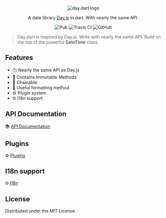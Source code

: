 <br />
<br />
<br />

<p align="center">
  <img src="https://github.com/g1eny0ung/day.dart/blob/master/day.dart.png?raw=true" alt="day.dart logo" />    
</p>
<p align="center">A date library <a href="https://github.com/iamkun/dayjs/">Day.js</a> in dart. With nearly the same API.</p>

<p align="center">
  <img alt="Pub" src="https://img.shields.io/pub/v/day.svg">
  <img src="https://travis-ci.org/dayjs/day.dart.svg?branch=master" alt="Travis CI" />
  <img alt="GitHub" src="https://img.shields.io/github/license/g1eny0ung/day.dart.svg">
</p>

> Day.dart is inspired by Day.js. Write with nearly the same API. Build on the top of the powerful **DateTime** class.

## Features

- 🕒 Nearly the same API as Day.js
- 💪 Contains Immutable Methods
- 🔗 Chainable
- 👀 Useful formatting method
- ⚙️ Plugin system
- 🌐 I18n support

## API Documentation

📚 [API Documentation](https://github.com/g1eny0ung/day.dart/blob/master/API.md)

## Plugins

⚙️ [Plugins](https://github.com/g1eny0ung/day.dart/blob/master/PLUGINS.md)

## I18n support

🌐 [I18n](https://github.com/g1eny0ung/day.dart/blob/master/I18N.md)

## License

Distributed under the MIT License.
